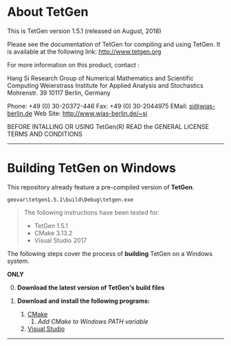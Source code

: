 
# About TetGen #
This is TetGen version 1.5.1 (released on August, 2018)

Please see the documentation of TetGen for compiling and using TetGen.
It is available at the following link:
http://www.tetgen.org

For more information on this product, contact :

  Hang Si
  Research Group of Numerical Mathematics and Scientific Computing
  Weierstrass Institute for Applied Analysis and Stochastics
  Mohrenstr. 39
  10117 Berlin, Germany

 Phone: +49 (0) 30-20372-446   Fax: +49 (0) 30-2044975
 EMail: <si@wias-berlin.de>
 Web Site: http://www.wias-berlin.de/~si

BEFORE INTALLING OR USING TetGen(R) READ the 
GENERAL LICENSE TERMS AND CONDITIONS

---

# Building TetGen on Windows #
This repository already feature a pre-compiled version of **TetGen**.
```
geovar\tetgen1.5.1\build\Debug\tetgen.exe
```

> The following instructions have been tested for:
> * TetGen 1.5.1
> * CMake 3.13.2
> * Visual Studio 2017

The following steps cover the process of **building** TetGen on a Windows system.

**ONLY** 

0. **Download the latest version of TetGen's build files**


1.  **Download and install the following programs:**
    1.  [CMake](https://cmake.org/download/)
        1.  _Add CMake to Windows PATH variable_
    2.  [Visual Studio](https://visualstudio.microsoft.com/vs/community/)
    

     
---
